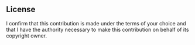 ## License
I confirm that this contribution is made under the terms of your choice and that I have the authority necessary to make this contribution on behalf of its copyright owner.
